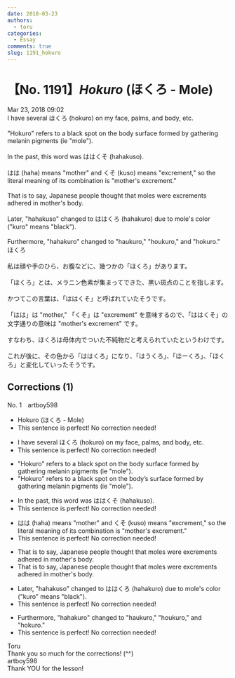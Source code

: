 ```yaml
---
date: 2018-03-23
authors:
  - toru
categories:
  - Essay
comments: true
slug: 1191_hokuro
---
```


# 【No. 1191】<strong><em>Hokuro</strong></em> (ほくろ - Mole)
<div class="date">Mar 23, 2018 09:02</div>
<div id="post"><div id="body_show_ori">
I have several ほくろ (hokuro) on my face, palms, and body, etc.<br/><br/>"Hokuro" refers to a black spot on the body surface formed by gathering melanin pigments (ie "mole").<br/><br/>In the past, this word was ははくそ (hahakuso).<br/><br/>はは (haha) means "mother" and くそ (kuso) means "excrement," so the literal meaning of its combination is "mother's excrement."<br/><br/>That is to say, Japanese people thought that moles were excrements adhered in mother's body.<br/><br/>Later, "hahakuso" changed to ははくろ (hahakuro) due to mole's color ("kuro" means "black").<br/><br/>Furthermore, "hahakuro" changed to "haukuro," "houkuro," and "hokuro."
</div></div>

<!-- more -->

<div id="post_ja"><div id="body_show_mo">
ほくろ<br/><br/>私は顔や手のひら、お腹などに、幾つかの「ほくろ」があります。<br/><br/>「ほくろ」とは、メラニン色素が集まってできた、黒い斑点のことを指します。<br/><br/>かつてこの言葉は、「ははくそ」と呼ばれていたそうです。<br/><br/>「はは」は "mother," 「くそ」は "excrement" を意味するので、「ははくそ」の文字通りの意味は "mother's excrement" です。<br/><br/>すなわち、ほくろは母体内でついた不純物だと考えられていたというわけです。<br/><br/>これが後に、その色から「ははくろ」になり、「はうくろ」、「ほーくろ」、「ほくろ」と変化していったそうです。
</div></div>

## Corrections (1)
<div id="block"><div class="first_name"> No. 1　<span class="just_name">artboy598</span></div><div id="block2">
<ul class="correction_field">
<li class="incorrect">Hokuro (ほくろ - Mole)</li>
<li class="corrected perfect">This sentence is perfect! No correction needed!</li>
</ul>
<ul class="correction_field">
<li class="incorrect">I have several ほくろ (hokuro) on my face, palms, and body, etc.</li>
<li class="corrected perfect">This sentence is perfect! No correction needed!</li>
</ul>
<ul class="correction_field">
<li class="incorrect">"Hokuro" refers to a black spot on the body surface formed by gathering melanin pigments (ie "mole").</li>
<li class="corrected correct">
"Hokuro" refers to a black spot on the <span class="f_red">body’s</span> surface formed by gathering melanin pigments (ie "mole").
</li>
</ul>
<ul class="correction_field">
<li class="incorrect">In the past, this word was ははくそ (hahakuso).</li>
<li class="corrected perfect">This sentence is perfect! No correction needed!</li>
</ul>
<ul class="correction_field">
<li class="incorrect">はは (haha) means "mother" and くそ (kuso) means "excrement," so the literal meaning of its combination is "mother's excrement."</li>
<li class="corrected perfect">This sentence is perfect! No correction needed!</li>
</ul>
<ul class="correction_field">
<li class="incorrect">That is to say, Japanese people thought that moles were excrements adhered in mother's body.</li>
<li class="corrected correct">
That is to say, Japanese people thought that moles were excrement<span class="sline">s</span> adhered in mother's body.
</li>
</ul>
<ul class="correction_field">
<li class="incorrect">Later, "hahakuso" changed to ははくろ (hahakuro) due to mole's color ("kuro" means "black").</li>
<li class="corrected perfect">This sentence is perfect! No correction needed!</li>
</ul>
<ul class="correction_field">
<li class="incorrect">Furthermore, "hahakuro" changed to "haukuro," "houkuro," and "hokuro."</li>
<li class="corrected perfect">This sentence is perfect! No correction needed!</li>
</ul>
</div><div class="name"><span class="just_name">Toru</span><br>
Thank you so much for the corrections! (^^)
</div>
<div class="name"><span class="just_name">artboy598</span><br>
Thank YOU for the lesson!
</div>
</div>
